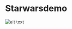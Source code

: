 # Starwarsdemo

![alt text](https://raw.githubusercontent.com/pravibadgujar/Starwarsdemo/master/device-2018-10-05-094156.png)
